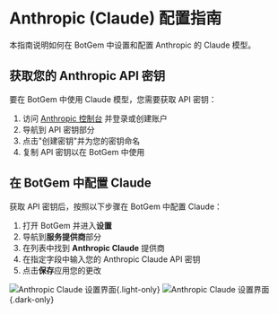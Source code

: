 # Anthropic (Claude) 配置指南

本指南说明如何在 BotGem 中设置和配置 Anthropic 的 Claude 模型。

## 获取您的 Anthropic API 密钥

要在 BotGem 中使用 Claude 模型，您需要获取 API 密钥：

1. 访问 [Anthropic 控制台](https://console.anthropic.com/settings/keys) 并登录或创建账户
2. 导航到 API 密钥部分
3. 点击"创建密钥"并为您的密钥命名
4. 复制 API 密钥以在 BotGem 中使用

## 在 BotGem 中配置 Claude

获取 API 密钥后，按照以下步骤在 BotGem 中配置 Claude：

1. 打开 BotGem 并进入**设置**
2. 导航到**服务提供商**部分
3. 在列表中找到 **Anthropic Claude** 提供商
4. 在指定字段中输入您的 Anthropic Claude API 密钥
5. 点击**保存**应用您的更改

![Anthropic Claude 设置界面](/anthropic-claude.png){.light-only}
![Anthropic Claude 设置界面](/anthropic-claude-dark.png){.dark-only}
